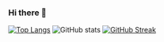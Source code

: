### Hi there 👋

<!--
**Nbtears/Nbtears** is a ✨ _special_ ✨ repository because its `README.md` (this file) appears on your GitHub profile.

Here are some ideas to get you started:

- 🔭 I’m currently working on ...
- 🌱 I’m currently learning ...
- 👯 I’m looking to collaborate on ...
- 🤔 I’m looking for help with ...
- 💬 Ask me about ...
- 📫 How to reach me: ...
- 😄 Pronouns: ...
- ⚡ Fun fact: ...
-->
[![Top Langs](https://github-readme-stats.vercel.app/api/top-langs/?username=Nvmint&theme=monokai&count_private=true)](https://github.com/anuraghazra/github-readme-stats)
![GitHub stats](https://github-readme-stats.vercel.app/api?username=Nvmint&count_private=true&show_icons=true&theme=monokai&include_all_commits=true&count_private=true&line_height=40)
[![GitHub Streak](https://streak-stats.demolab.com/?user=Nvmint&theme=monokai)](https://git.io/streak-stats)
